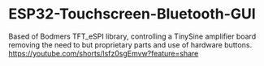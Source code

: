 # ESP32-Touchscreen-Bluetooth-GUI
Based of Bodmers TFT_eSPI library, controlling a TinySine amplifier board removing the need to but proprietary parts and use of hardware buttons.
https://youtube.com/shorts/lsfz0sgEmvw?feature=share
